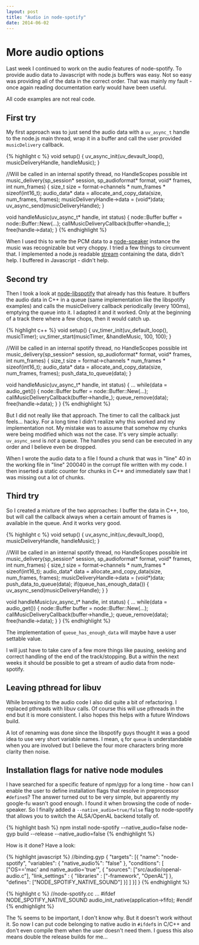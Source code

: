 ```yaml
---
layout: post
title: "Audio in node-spotify"
date: 2014-06-02
---
```

# More audio options
Last week I continued to work on the audio features of node-spotify. To provide audio data to Javascript with node.js buffers was easy. Not so easy was providing all of the data in the correct order. That was mainly my fault - once again reading documentation early would have been useful.

All code examples are not real code.

## First try
My first approach was to just send the audio data with a `uv_async_t` handle to the node.js main thread, wrap it in a buffer and call the user provided `musicDelivery` callback.

{% highlight c %}
void setup() {
  uv_async_init(uv_devault_loop(), musicDeliveryHandle, handleMusic);
}

//Will be called in an internal spotify thread, no HandleScopes possible
int music_delivery(sp_session* session, sp_audioformat* format, void* frames, int num_frames) {
  size_t size = format->channels * num_frames * sizeof(int16_t);
  audio_data* data = allocate_and_copy_data(size, num_frames, frames);
  musicDeliveryHandle->data = (void*)data;
  uv_async_send(musicDeliveryHandle);
}

void handleMusic(uv_async_t* handle, int status) {
  node::Buffer buffer = node::Buffer::New(...);
  callMusicDeliveryCallback(buffer->handle_);
  free(handle->data);
}
{% endhighlight %}

When I used this to write the PCM data to a [node-speaker](https://github.com/TooTallNate/node-speaker) instance the music was recognizable but very choppy. I tried a few things to circumvent that. I implemented a node.js readable [stream](http://nodejs.org/api/stream.html) containing the data, didn't help. I buffered in Javascript - didn't help.

## Second try
Then I took a look at [node-libspotify](https://github.com/Floby/node-libspotify) that already has this feature. It buffers the audio data in C++ in a queue (same implementation like the libspotify examples) and calls the musicDelivery callback periodically (every 100ms), emptying the queue into it. I adapted it and it worked. Only at the beginning of a track there where a few chops, then it would catch up.

{% highlight c++ %}
void setup() {
  uv_timer_init(uv_default_loop(), musicTimer);
  uv_timer_start(musicTimer, &handleMusic, 100, 100);
}

//Will be called in an internal spotify thread, no HandleScopes possible
int music_delivery(sp_session* session, sp_audioformat* format, void* frames, int num_frames) {
  size_t size = format->channels * num_frames * sizeof(int16_t);
  audio_data* data = allocate_and_copy_data(size, num_frames, frames);
  push_data_to_queue(data);
}

void handleMusic(uv_async_t* handle, int status) {
  ...
  while(data = audio_get()) {
    node::Buffer buffer = node::Buffer::New(...);
    callMusicDeliveryCallback(buffer->handle_);
    queue_remove(data);
    free(handle->data);
  }
}
{% endhighlight %}

But I did not really like that approach. The timer to call the callback just feels... hacky. For a long time I didn't realize why this worked and my implementation not. My mistake was to assume that somehow my chunks were being modified which was not the case. It's very simple actually: `uv_async_send` is *not* a queue. The handles you send can be executed in any order and I believe even be dropped.

When I wrote the audio data to a file I found a chunk that was in \"line\" 40 in the working file in \"line\" 200040 in the corrupt file written with my code. I then inserted a static counter for chunks in C++ and immediately saw that I was missing out a lot of chunks.

## Third try
So I created a mixture of the two approaches: I buffer the data in C++, too, but will call the callback always when a certain amount of frames is available in the queue. And it works very good.

{% highlight c %}
void setup() {
  uv_async_init(uv_devault_loop(), musicDeliveryHandle, handleMusic);
}

//Will be called in an internal spotify thread, no HandleScopes possible
int music_delivery(sp_session* session, sp_audioformat* format, void* frames, int num_frames) {
  size_t size = format->channels * num_frames * sizeof(int16_t);
  audio_data* data = allocate_and_copy_data(size, num_frames, frames);
  musicDeliveryHandle->data = (void*)data;
  push_data_to_queue(data);
  if(queue_has_enough_data()) {
    uv_async_send(musicDeliveryHandle);
  }
}

void handleMusic(uv_async_t* handle, int status) {
  ...
  while(data = audio_get()) {
    node::Buffer buffer = node::Buffer::New(...);
    callMusicDeliveryCallback(buffer->handle_);
    queue_remove(data);
    free(handle->data);
  }
}
{% endhighlight %}

The implementation of `queue_has_enough_data` will maybe have a user settable value.

I will just have to take care of a few more things like pausing, seeking and correct handling of the end of the track/stopping. But a within the next weeks it should be possible to get a stream of audio data from node-spotify.

## Leaving pthread for libuv
While browsing to the audio code I also did quite a bit of refactoring. I replaced pthreads with libuv calls. Of course this will use pthreads in the end but it is more consistent. I also hopes this helps with a future Windows build.

A lot of renaming was done since the libspotify guys thought it was a good idea to use very short variable names. I mean, `q` for `queue` is understandable when you are involved but I believe the four more characters bring more clarity then noise.

## Installation flags for native node modules
I have searched for a specific feature of npm/gyp for a long time - how can I enable the user to define installation flags that resolve in preprocessor `#define`s? The answer turned out to be very simple, but apparently my google-fu wasn't good enough. I found it when browsing the code of node-speaker. So I finally added a `--native_audio=true/false` flag to node-spotify that allows you to switch the ALSA/OpenAL backend totally of.

{% highlight bash %}
npm install node-spotify --native_audio=false
node-gyp build --release --native_audio=false
{% endhighlight %}

How is it done? Have a look:

{% highlight javascript %}
//binding.gyp
{
  \"targets\": [{
    \"name\": \"node-spotify\",
    \"variables\": {
      \"native_audio%\": \"false\"
    },
    \"conditions\": [
      [\"OS=='mac' and native_audio='true'\", {
        \"sources\": [\"src/audio/openal-audio.c\"],
        \"link_settings\" : { \"libraries\" : [\"-framework\", \"OpenAL\"] },
        \"defines\": [\"NODE_SPOTIFY_NATIVE_SOUND\"]
      }]
    ]
  }]
}
{% endhighlight %}

{% highlight c %}
//node-spotify.cc
...
#ifdef NODE_SPOTIFY_NATIVE_SOUND
    audio_init_native(application->fifo);
#endif
{% endhighlight %}

The % seems to be important, I don't know why. But it doesn't work without it. So now I can put code belonging to native audio in `#ifdef`s in C/C++ and don't even compile them when the user doesn't need them. I guess this also means double the release builds for me...




